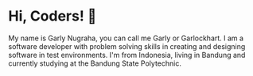 # Hi, Coders! 👋


My name is Garly Nugraha, you can call me Garly or Garlockhart. I am a software developer with problem solving skills in creating and designing software in test environments. I'm from Indonesia, living in Bandung and currently studying at the Bandung State Polytechnic.

